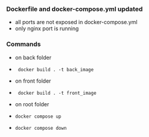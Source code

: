 ### Dockerfile and docker-compose.yml updated

- all ports are not exposed in docker-compose.yml
- only nginx port is running 

### Commands
 - on back folder
- ``` docker build . -t back_image```

- on front folder

- ``` docker build . -t front_image```

- on root folder

- ``` docker compose up ```
- ``` docker compose down ```
